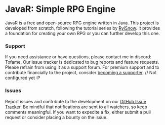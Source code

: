 # JavaR: Simple RPG Engine

JavaR is a free and open-source RPG engine written in Java. This project is developed from scratch, following the tutorial series by [RyiSnow](https://www.youtube.com/@RyiSnow/featured). 
It provides a foundation for creating your own RPG or you can further develop this one.

### Support

If you need assistance or have questions, please contact me in discord: Tofame. 
Our issue tracker is dedicated to bug reports and feature requests. Please refrain from using it as a support forum.
For premium support and to contribute financially to the project, consider [becoming a supporter](#link-to-your-supporter-options). // Not configured yet :P

### Issues

Report issues and contribute to the development on our [GitHub Issue Tracker](https://github.com/Tofame/JavaR/issues). 
Be mindful that notifications are sent to all watchers, so keep comments meaningful. 
If you want to expedite a fix, either submit a pull request or consider placing a bounty on the issue.
